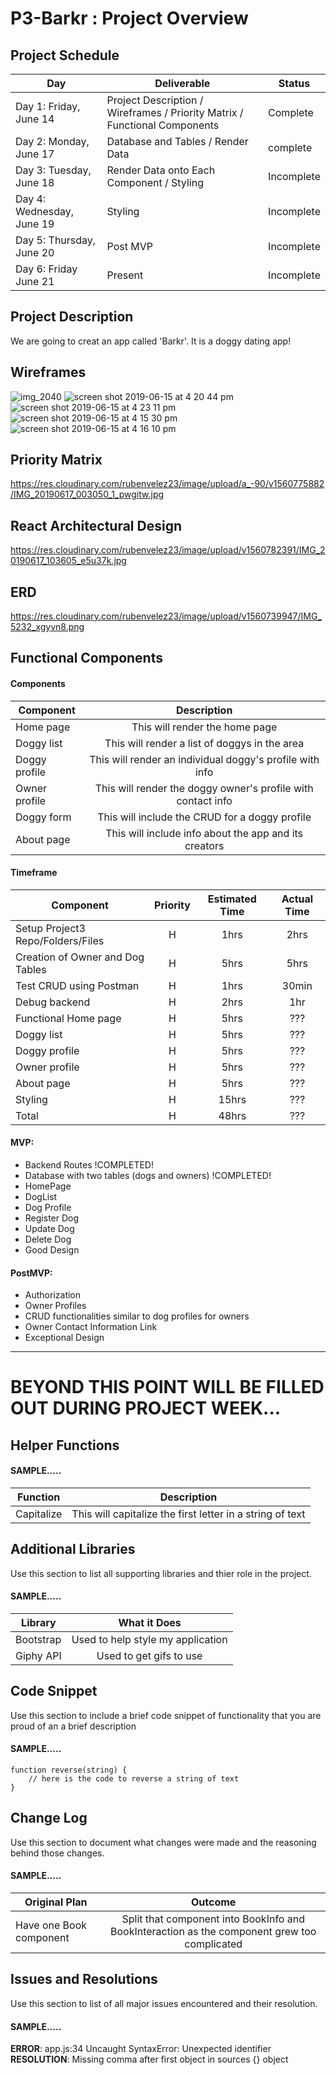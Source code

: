 # P3-Barkr : Project Overview

## Project Schedule

|  Day | Deliverable | Status
|---|---| ---|
|Day 1: Friday, June 14| Project Description / Wireframes / Priority Matrix / Functional Components | Complete
|Day 2: Monday, June 17| Database and Tables / Render Data  | complete
|Day 3: Tuesday, June 18| Render Data onto Each Component / Styling | Incomplete
|Day 4: Wednesday, June 19| Styling | Incomplete
|Day 5: Thursday, June 20| Post MVP  | Incomplete
|Day 6: Friday June 21| Present | Incomplete

## Project Description

We are going to creat an app called 'Barkr'. It is a doggy dating app!

## Wireframes
![img_2040](https://media.git.generalassemb.ly/user/20229/files/56360b80-90df-11e9-9792-8f7fa8539f11)
![screen shot 2019-06-15 at 4 20 44 pm](https://media.git.generalassemb.ly/user/20229/files/5fbf7380-90df-11e9-9591-47edd8074405)
![screen shot 2019-06-15 at 4 23 11 pm](https://media.git.generalassemb.ly/user/20229/files/61893700-90df-11e9-94fe-17faf34599d7)
![screen shot 2019-06-15 at 4 15 30 pm](https://media.git.generalassemb.ly/user/20229/files/63eb9100-90df-11e9-96bb-ea552f5cedd0)
![screen shot 2019-06-15 at 4 16 10 pm](https://media.git.generalassemb.ly/user/20229/files/64842780-90df-11e9-879e-de836ee61ca5)


## Priority Matrix

https://res.cloudinary.com/rubenvelez23/image/upload/a_-90/v1560775882/IMG_20190617_003050_1_pwgitw.jpg

## React Architectural Design

https://res.cloudinary.com/rubenvelez23/image/upload/v1560782391/IMG_20190617_103605_e5u37k.jpg

## ERD

https://res.cloudinary.com/rubenvelez23/image/upload/v1560739947/IMG_5232_xgyvn8.png

## Functional Components

#### Components
| Component | Description | 
| --- | :---: |  
| Home page | This will render the home page | 
| Doggy list | This will render a list of doggys in the area | 
| Doggy profile | This will render an individual doggy's profile with info | 
| Owner profile  | This will render the doggy owner's profile with contact info | 
| Doggy form | This will include the CRUD for a doggy profile | 
| About page | This will include info about the app and its creators | 

#### Timeframe
| Component | Priority | Estimated Time | Actual Time |
| --- | :---: |  :---: | :---: |
| Setup Project3 Repo/Folders/Files | H | 1hrs| 2hrs |
| Creation of Owner and Dog Tables | H | 5hrs| 5hrs |
| Test CRUD using Postman | H | 1hrs| 30min |
| Debug backend | H | 2hrs| 1hr |
| Functional Home page | H | 5hrs| ??? |
| Doggy list | H | 5hrs| ??? |
| Doggy profile | H | 5hrs| ??? |
| Owner profile | H | 5hrs| ??? |
| About page | H | 5hrs| ??? |
| Styling | H | 15hrs| ??? |
| Total | H | 48hrs| ??? | 

#### MVP:
- Backend Routes !COMPLETED!
- Database with two tables (dogs and owners) !COMPLETED!
- HomePage
- DogList
- Dog Profile
- Register Dog
- Update Dog
- Delete Dog
- Good Design

#### PostMVP:
- Authorization
- Owner Profiles
- CRUD functionalities similar to dog profiles for owners
- Owner Contact Information Link
- Exceptional Design

------------------------------------------------------

# BEYOND THIS POINT WILL BE FILLED OUT DURING PROJECT WEEK...

## Helper Functions


#### SAMPLE.....
| Function | Description | 
| --- | :---: |  
| Capitalize | This will capitalize the first letter in a string of text | 

## Additional Libraries
 Use this section to list all supporting libraries and thier role in the project. 
 
 #### SAMPLE.....
| Library | What it Does | 
| --- | :---: |  
| Bootstrap | Used to help style my application | 
| Giphy API | Used to get gifs to use | 


## Code Snippet

Use this section to include a brief code snippet of functionality that you are proud of an a brief description  

#### SAMPLE.....
```
function reverse(string) {
	// here is the code to reverse a string of text
}
```

## Change Log
 Use this section to document what changes were made and the reasoning behind those changes.  

#### SAMPLE.....
| Original Plan | Outcome | 
| --- | :---: |  
| Have one Book component | Split that component into BookInfo and BookInteraction as the component grew too complicated | 

## Issues and Resolutions
 Use this section to list of all major issues encountered and their resolution.

#### SAMPLE.....
**ERROR**: app.js:34 Uncaught SyntaxError: Unexpected identifier                                
**RESOLUTION**: Missing comma after first object in sources {} object
